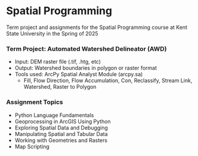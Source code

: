 # Spatial Programming
Term project and assignments for the Spatial Programming course at Kent State University in the Spring of 2025

### Term Project: Automated Watershed Delineator (AWD)
* Input: DEM raster file (.tif, .htg, etc)
* Output: Watershed boundaries in polygon or raster format
* Tools used: ArcPy Spatial Analyst Module (arcpy.sa)
  - Fill, Flow Direction, Flow Accumulation, Con, Reclassify, Stream Link, Watershed, Raster to Polygon

### Assignment Topics
* Python Language Fundamentals
* Geoprocessing in ArcGIS Using Python
* Exploring Spatial Data and Debugging
* Manipulating Spatial and Tabular Data
* Working with Geometries and Rasters
* Map Scripting
